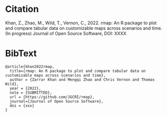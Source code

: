 
<!-------------------------->
<!-------------------------->
# Citation
<!-------------------------->
<!-------------------------->

Khan, Z., Zhao, M., Wild, T., Vernon, C., 2022. rmap: An R package to plot and compare tabular data on customizable maps across scenarios and time. (In progress) Journal of Open Source Software, DOI: XXXX


<!-------------------------->
<!-------------------------->
# BibText
<!-------------------------->
<!-------------------------->

```
@article{khan2022rmap,
  title={rmap: An R package to plot and compare tabular data on customizable maps across scenarios and time},
  author = {Zarrar Khan and Mengqi Zhao and Chris Vernon and Thomas Wild},
  year = {2022},
  note = {SUBMITTED},
  url = {https://github.com/JGCRI/rmap},
  journal={Journal of Open Source Software},
  doi = {xxx}
}
```